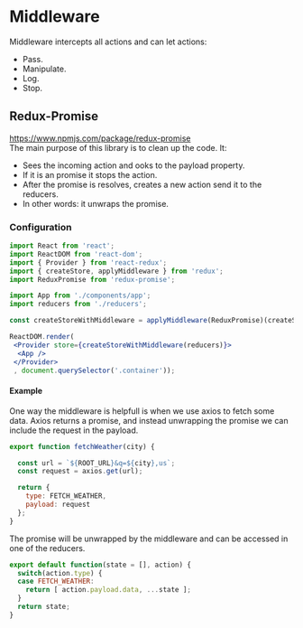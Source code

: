 # Middleware 
Middleware intercepts all actions and can let actions:
- Pass.
- Manipulate.
- Log.
- Stop.

## Redux-Promise
https://www.npmjs.com/package/redux-promise </br>
The main purpose of this library is to clean up the code. It:
- Sees the incoming action and ooks to the payload property.
- If it is an promise it  stops the action.
- After the promise is resolves, creates a new action send it to the reducers.
- In other words: it unwraps the promise.

### Configuration 
```jsx
import React from 'react';
import ReactDOM from 'react-dom';
import { Provider } from 'react-redux';
import { createStore, applyMiddleware } from 'redux';
import ReduxPromise from 'redux-promise';

import App from './components/app';
import reducers from './reducers';

const createStoreWithMiddleware = applyMiddleware(ReduxPromise)(createStore);

ReactDOM.render(
 <Provider store={createStoreWithMiddleware(reducers)}>
  <App />
 </Provider>
 , document.querySelector('.container'));
```
#### Example
One way the middleware is helpfull is when we use axios to fetch some data. Axios returns a promise, and instead unwrapping the promise we can include the request in the payload. 
```jsx
export function fetchWeather(city) {

  const url = `${ROOT_URL}&q=${city},us`;
  const request = axios.get(url);

  return {
    type: FETCH_WEATHER,
    payload: request
  };
}
```
The promise will be unwrapped by the middleware and can be accessed in one of the reducers. 
```jsx
export default function(state = [], action) {
  switch(action.type) {
  case FETCH_WEATHER:
    return [ action.payload.data, ...state ];
  }
  return state;
}
```
